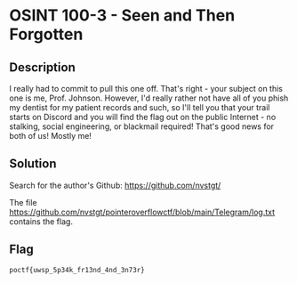 # OSINT 100-3 - Seen and Then Forgotten
## Description
I really had to commit to pull this one off. That's right - your subject on this one is me, Prof. Johnson. However, I'd really rather not have all of you phish my dentist for my patient records and such, so I'll tell you that your trail starts on Discord and you will find the flag out on the public Internet - no stalking, social engineering, or blackmail required! That's good news for both of us! Mostly me!

## Solution
Search for the author's Github: https://github.com/nvstgt/

The file https://github.com/nvstgt/pointeroverflowctf/blob/main/Telegram/log.txt contains the flag.

## Flag
`poctf{uwsp_5p34k_fr13nd_4nd_3n73r}`
